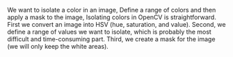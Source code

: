 We want to isolate a color in an image, Define a range of colors and then apply a mask to the image, Isolating colors in OpenCV is straightforward. First we convert an image into HSV (hue, saturation, and
value). Second, we define a range of values we want to isolate, which is probably the most difficult and
time-consuming part. Third, we create a mask for the image (we will only keep the white areas).
